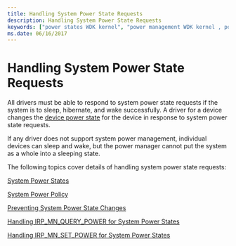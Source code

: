 ```yaml
---
title: Handling System Power State Requests
description: Handling System Power State Requests
keywords: ["power states WDK kernel", "power management WDK kernel , power state requests", "system power states WDK kernel , power state requests", "requests WDK power management", "IRPs WDK power management", "I/O request packets WDK power management", "power requests WDK kernel"]
ms.date: 06/16/2017
---
```


# Handling System Power State Requests





All drivers must be able to respond to system power state requests if the system is to sleep, hibernate, and wake successfully. A driver for a device changes the [device power state](device-power-states.md) for the device in response to system power state requests.

If any driver does not support system power management, individual devices can sleep and wake, but the power manager cannot put the system as a whole into a sleeping state.

The following topics cover details of handling system power state requests:

[System Power States](system-power-states.md)

[System Power Policy](system-power-policy.md)

[Preventing System Power State Changes](preventing-system-power-state-changes.md)

[Handling IRP\_MN\_QUERY\_POWER for System Power States](handling-irp-mn-query-power-for-system-power-states.md)

[Handling IRP\_MN\_SET\_POWER for System Power States](handling-irp-mn-set-power-for-system-power-states.md)

 

 




